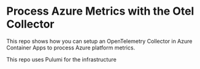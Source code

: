 # Process Azure Metrics with the Otel Collector

This repo shows how you can setup an OpenTelemetry Collector in Azure Container Apps to process Azure platform metrics.

This repo uses Pulumi for the infrastructure